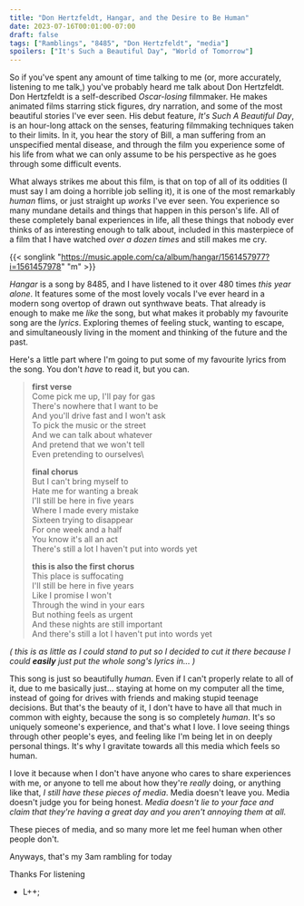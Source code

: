 ```yaml
---
title: "Don Hertzfeldt, Hangar, and the Desire to Be Human"
date: 2023-07-16T00:01:00-07:00
draft: false
tags: ["Ramblings", "8485", "Don Hertzfeldt", "media"]
spoilers: ["It's Such a Beautiful Day", "World of Tomorrow"]
---
```


So if you've spent any amount of time talking to me (or, more accurately,
listening to me talk,) you've probably heard me talk about Don Hertzfeldt.
Don Hertzfeldt is a self-described *Oscar-losing* filmmaker. He makes animated
films starring stick figures, dry narration, and some of the most beautiful
stories I've ever seen. His debut feature, *It's Such A Beautiful Day*, is an
hour-long attack on the senses, featuring filmmaking techniques taken to their
limits. In it, you hear the story of Bill, a man suffering from an unspecified
mental disease, and through the film you experience some of his life from what
we can only assume to be his perspective as he goes through some difficult
events.

What always strikes me about this film, is that on top of all of its oddities
(I must say I am doing a horrible job selling it), it is one of the most
remarkably *human* flims, or just straight up *works* I've ever seen. You
experience so many mundane details and things that happen in this person's
life. All of these completely banal experiences in life, all these things that
nobody ever thinks of as interesting enough to talk about, included in this
masterpiece of a film that I have watched *over a dozen times* and still makes
me cry.

{{< songlink "https://music.apple.com/ca/album/hangar/1561457977?i=1561457978" "m" >}}

*Hangar* is a song by 8485, and I have listened to it over 480 times *this year*
*alone*. It features some of the most lovely vocals I've ever heard in a modern
song overtop of drawn out synthwave beats. That already is enough to make
me *like* the song, but what makes it probably my favourite song are the
*lyrics*. Exploring themes of feeling stuck, wanting to escape, and
simultaneously living in the moment and thinking of the future and the past.

Here's a little part where I'm going to put some of my favourite lyrics from
the song. You don't *have* to read it, but you can.

> **first verse**\
> Come pick me up, I'll pay for gas\
> There's nowhere that I want to be\
> And you'll drive fast and I won't ask\
> To pick the music or the street\
> And we can talk about whatever\
> And pretend that we won't tell\
> Even pretending to ourselves\
>
> **final chorus**\
> But I can't bring myself to\
> Hate me for wanting a break\
> I'll still be here in five years\
> Where I made every mistake\
> Sixteen trying to disappear\
> For one week and a half\
> You know it's all an act\
> There's still a lot I haven't put into words yet
>
> **this is also the first chorus**\
> This place is suffocating\
> I'll still be here in five years\
> Like I promise I won't\
> Through the wind in your ears\
> But nothing feels as urgent\
> And these nights are still important\
> And there's still a lot I haven't put into words yet

*( this is as little as I could stand to put so I decided to cut it there*
*because I could **easily** just put the whole song's lyrics in... )*

This song is just so beautifully *human*. Even if I can't properly relate to
all of it, due to me basically just... staying at home on my computer all the
time, instead of going for drives with friends and making stupid teenage
decisions. But that's the beauty of it, I don't have to have all that much in
common with eighty, because the song is so completely *human*. It's so uniquely
someone's experience, and that's what I love. I love seeing things through
other people's eyes, and feeling like I'm being let in on deeply personal
things. It's why I gravitate towards all this media which feels so human.

I love it because when I don't have anyone who cares to share experiences with
me, or anyone to tell me about how they're *really* doing, or anything like
that, *I still have these pieces of media*. Media doesn't leave you. Media
doesn't judge you for being honest. *Media doesn't lie to your face and claim*
*that they're having a great day and you aren't annoying them at all.*

These pieces of media, and so many more let me feel human when other people
don't.

Anyways, that's my 3am rambling for today

Thanks For listening

- L++;

